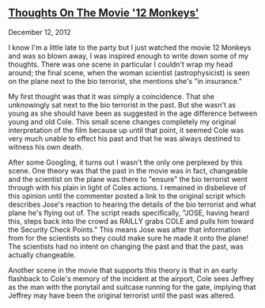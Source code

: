 ## [Thoughts On The Movie '12 Monkeys'](/posts/thoughts-on-the-movie-12-monkeys.html)
December 12, 2012

I know I'm a little late to the party but I just watched the movie 12 Monkeys and was so blown away, I was inspired enough to write down some of my thoughts. There was one scene in particular I couldn't wrap my head around; the final scene, when the woman scientist (astrophysicist) is seen on the plane next to the bio terrorist, she mentions she's "in insurance."

My first thought was that it was simply a coincidence. That she unknowingly sat next to the bio terrorist in the past. But she wasn't as young as she should have been as suggested in the age difference between young and old Cole. This small scene changes completely my original interpretation of the film because up until that point, it seemed Cole was very much unable to effect his past and that he was always destined to witness his own death. 

After some Googling, it turns out I wasn't the only one perplexed by this scene. One theory was that the past in the movie was in fact, changeable and the scientist on the plane was there to "ensure" the bio terrorist went through with his plain in light of Coles actions. I remained in disbelieve of this opinion until the commenter posted a link to the original script which describes Jose's reaction to hearing the details of the bio terrorist and what plane he's flying out of. The script reads specifically, "JOSE, having heard this, steps back into the crowd as RAILLY grabs COLE and pulls him toward the Security Check Points." This means Jose was after that information from for the scientists so they could make sure he made it onto the plane! The scientists had no intent on changing the past and that the past, was actually changeable.

Another scene in the movie that supports this theory is that in an early flashback to Cole's memory of the incident at the airport, Cole sees Jeffrey as the man with the ponytail and suitcase running for the gate, implying that Jeffrey may have been the original terrorist until the past was altered.
